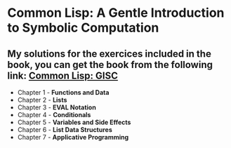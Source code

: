 # Common Lisp: A Gentle Introduction to Symbolic Computation

## My solutions for the exercices included in the book, you can get the book from the following link: [Common Lisp: GISC](https://www.cs.cmu.edu/~dst/LispBook/)

* Chapter 1 - **Functions and Data**
* Chapter 2 - **Lists**
* Chapter 3 - **EVAL Notation**
* Chapter 4 - **Conditionals**
* Chapter 5 - **Variables and Side Effects**
* Chapter 6 - **List Data Structures**
* Chapter 7 - **Applicative Programming**
